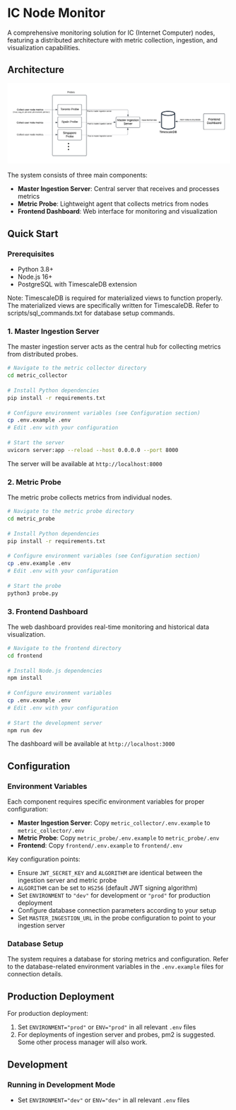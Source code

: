 # IC Node Monitor

A comprehensive monitoring solution for IC (Internet Computer) nodes, featuring a distributed architecture with metric collection, ingestion, and visualization capabilities.

## Architecture

![Architectural Diagram](assets/ic_node_monitoring_architectural_diagram.png)

The system consists of three main components:
- **Master Ingestion Server**: Central server that receives and processes metrics
- **Metric Probe**: Lightweight agent that collects metrics from nodes
- **Frontend Dashboard**: Web interface for monitoring and visualization

## Quick Start

### Prerequisites

- Python 3.8+
- Node.js 16+
- PostgreSQL with TimescaleDB extension

Note: TimescaleDB is required for materialized views to function properly. The materialized views are specifically written for TimescaleDB. Refer to scripts/sql_commands.txt for database setup commands.

### 1. Master Ingestion Server

The master ingestion server acts as the central hub for collecting metrics from distributed probes.

```bash
# Navigate to the metric collector directory
cd metric_collector

# Install Python dependencies
pip install -r requirements.txt

# Configure environment variables (see Configuration section)
cp .env.example .env
# Edit .env with your configuration

# Start the server
uvicorn server:app --reload --host 0.0.0.0 --port 8000
```

The server will be available at `http://localhost:8000`

### 2. Metric Probe

The metric probe collects metrics from individual nodes.

```bash
# Navigate to the metric probe directory
cd metric_probe

# Install Python dependencies
pip install -r requirements.txt

# Configure environment variables (see Configuration section)
cp .env.example .env
# Edit .env with your configuration

# Start the probe
python3 probe.py
```

### 3. Frontend Dashboard

The web dashboard provides real-time monitoring and historical data visualization.

```bash
# Navigate to the frontend directory
cd frontend

# Install Node.js dependencies
npm install

# Configure environment variables
cp .env.example .env
# Edit .env with your configuration

# Start the development server
npm run dev
```

The dashboard will be available at `http://localhost:3000`

## Configuration

### Environment Variables

Each component requires specific environment variables for proper configuration:

- **Master Ingestion Server**: Copy `metric_collector/.env.example` to `metric_collector/.env`
- **Metric Probe**: Copy `metric_probe/.env.example` to `metric_probe/.env`  
- **Frontend**: Copy `frontend/.env.example` to `frontend/.env`

Key configuration points:
- Ensure `JWT_SECRET_KEY` and `ALGORITHM` are identical between the ingestion server and metric probe
- `ALGORITHM` can be set to `HS256` (default JWT signing algorithm)
- Set `ENVIRONMENT` to `"dev"` for development or `"prod"` for production deployment
- Configure database connection parameters according to your setup
- Set `MASTER_INGESTION_URL` in the probe configuration to point to your ingestion server

### Database Setup

The system requires a database for storing metrics and configuration. Refer to the database-related environment variables in the `.env.example` files for connection details.

## Production Deployment

For production deployment:

1. Set `ENVIRONMENT="prod"` or `ENV="prod"` in all relevant `.env` files
2. For deployments of ingestion server and probes, pm2 is suggested. Some other process manager will also work.

## Development

### Running in Development Mode

- Set `ENVIRONMENT="dev"` or `ENV="dev"` in all relevant `.env` files
